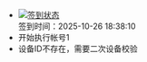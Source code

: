 - [![签到状态](https://github.com/womade/Cloud189-Actions/actions/workflows/main.yml/badge.svg?branch=main)](https://github.com/womade/Cloud189-Actions/actions/workflows/main.yml) <br> 签到时间：2025-10-26 18:38:10
- 开始执行帐号1
- 设备ID不存在，需要二次设备校验
